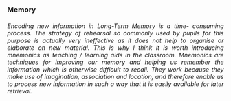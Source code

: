 ### Memory
<h6 align = "justify"> Encoding new information in Long-Term Memory is a time- consuming process. The strategy of rehearsal so commonly used by pupils for this purpose is actually very ineffective as it does not help to organise or elaborate on new material. This is why I think it is worth introducing mnemonics as teaching / learning aids in the classroom. Mnemonics are techniques for improving our memory and helping us remember the information which is otherwise difficult to recall. They work because they make use of imagination, association and location, and therefore enable us to process new information in such a way that it is easily available for later retrieval.
